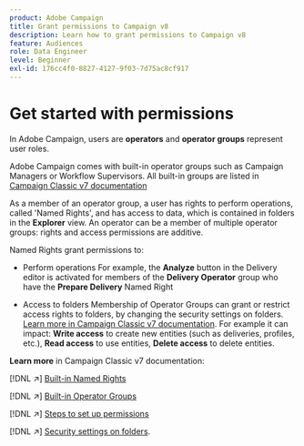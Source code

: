 ```yaml
---
product: Adobe Campaign
title: Grant permissions to Campaign v8
description: Learn how to grant permissions to Campaign v8
feature: Audiences
role: Data Engineer
level: Beginner
exl-id: 176cc4f0-8827-4127-9f03-7d75ac8cf917
---
```

# Get started with permissions

In Adobe Campaign, users are **operators** and **operator groups** represent user roles.

Adobe Campaign comes with built-in operator groups such as Campaign Managers or Workflow Supervisors. All built-in groups are listed in [Campaign Classic v7 documentation](https://experienceleague.adobe.com/docs/campaign-classic/using/getting-started/permissions/access-management-groups.html?lang=en#default-groups)

As a member of an operator group, a user has rights to perform operations, called 'Named Rights', and has access to data, which is contained in folders in the **Explorer** view. An operator can be a member of multiple operator groups: rights and access permissions are additive.

Named Rights grant permissions to:

* Perform operations
    For example, the **Analyze** button in the Delivery editor is activated for members of the **Delivery Operator** group who have the **Prepare Delivery** Named Right

* Access to folders
    Membership of Operator Groups can grant or restrict access rights to folders, by changing the security settings on folders. [Learn more in Campaign Classic v7 documentation](https://experienceleague.adobe.com/docs/campaign-classic/using/getting-started/permissions/access-management-folders.html?lang=en#permissions-on-a-folder). For example it can impact: **Write access** to create new entities (such as deliveries, profiles, etc.), **Read access** to use entities, **Delete access** to delete entities.

**Learn more** in Campaign Classic v7 documentation:

[!DNL :arrow_upper_right:] [Built-in Named Rights](https://experienceleague.adobe.com/docs/campaign-classic/using/getting-started/permissions/access-management-named-rights.html)

[!DNL :arrow_upper_right:] [Built-in Operator Groups](https://experienceleague.adobe.com/docs/campaign-classic/using/getting-started/permissions/access-management-groups.html?lang=en#default-groups)

[!DNL :arrow_upper_right:] [Steps to set up permissions](https://experienceleague.adobe.com/docs/campaign-classic/using/getting-started/permissions/access-management.html)

[!DNL :arrow_upper_right:] [Security settings on folders](https://experienceleague.adobe.com/docs/campaign-classic/using/getting-started/permissions/access-management-folders.html?lang=en#permissions-on-a-folder).